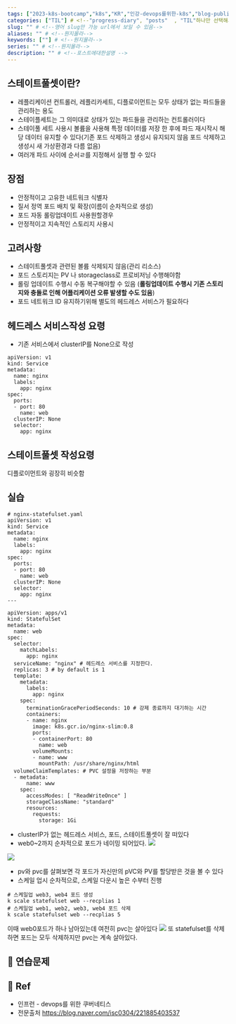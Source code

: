 ```yaml
---
tags: ["2023-k8s-bootcamp","k8s","KR","인강-devops를위한-k8s","blog-published"] 
categories: ["TIL"] # <!--"progress-diary", "posts"  , "TIL"하나만 선택해서보셈 -->
slug: "" # <!--영어 slug만 가능 url에서 보일 수 있음-->
aliases: "" # <!--뭔지몰라-->
keywords: [""] # <!--뭔지몰라-->
series: "" # <!--뭔지몰라-->
description: "" # <!--포스트에대한설명 -->
---
```

## 스테이트풀셋이란?

- 레플리케이션 컨트롤러, 레플리카세트, 디플로이먼트는 모두 상태가 없는 파드들을 관리하는 용도
- 스테이플세트는 그 의미대로 상태가 있는 파드들을 관리하는 컨트롤러이다
- 스테이풀 세트 사용시 볼륨을 사용해 특정 데이터를 저장 한 후에 파드 재시작시 해당 데이터 유지할 수 있다(기존 포드 삭제하고 생성시 유지되지 않음 포드 삭제하고 생성시 새 가상환경과 다름 없음)
- 여러개 파드 사이에 순서ㄹ를 지정해서 실행 할 수 있다

## 장점

- 안정적이고 고유한 네트워크 식별자
- 질서 정역 포드 배치 및 확장(이름이 순차적으로 생성)
- 포드 자동 롤링업데이트 사용원할경우
- 안정적이고 지속적인 스토리지 사용시

## 고려사항

- 스테이트풀셋과 관련된 볼륨 삭제되지 않음(관리 리소스)
- 포드 스토리지는 PV 나 storageclass로 프로비저닝 수행해야함
- 롤링 업데이트 수행시 수동 복구해야할 수 있음 (**롤링업데이트 수행시 기존 스토리지와 충돌로 인해 어플리케이션 오류 발생할 수도 있음**)
- 포드 네트워크 ID 유지하기위해 별도의 헤드레스 서비스가 필요하다 

## 헤드레스 서비스작성 요령

- 기존 서비스에서 clusterIP를 None으로 작성

```
apiVersion: v1
kind: Service
metadata:
  name: nginx
  labels:
    app: nginx
spec:
  ports:
  - port: 80
    name: web
  clusterIP: None
  selector:
    app: nginx
```

## 스테이트풀셋 작성요령

디플로이먼트와 굉장히 비슷함


## 실습

```
# nginx-statefulset.yaml
apiVersion: v1
kind: Service
metadata:
  name: nginx
  labels:
    app: nginx
spec:
  ports:
  - port: 80
    name: web
  clusterIP: None
  selector:
    app: nginx
---

apiVersion: apps/v1
kind: StatefulSet
metadata:
  name: web
spec:
  selector:
    matchLabels:
      app: nginx
  serviceName: "nginx" # 헤드레스 서비스를 지정한다.
  replicas: 3 # by default is 1
  template:
    metadata:
      labels:
        app: nginx
    spec:
      terminationGracePeriodSeconds: 10 # 강제 종료까지 대기하는 시간
      containers:
      - name: nginx
        image: k8s.gcr.io/nginx-slim:0.8
        ports:
        - containerPort: 80
          name: web
        volumeMounts:
        - name: www
          mountPath: /usr/share/nginx/html
  volumeClaimTemplates: # PVC 설정을 저장하는 부분
  - metadata:
      name: www
    spec:
      accessModes: [ "ReadWriteOnce" ]
      storageClassName: "standard"
      resources:
        requests:
          storage: 1Gi

```

- clusterIP가 없는 헤드레스 서비스, 포드, 스테이트풀셋이 잘 떠있다
- web0~2까지 순차적으로 포드가 네이밍 되어있다. 
![](https://i.imgur.com/TGiW7Sj.png)


![](https://i.imgur.com/EC3PLEU.png)

-   pv와 pvc를 살펴보면 각 포드가 자신만의 pVC와 PV를 할당받은 것을 볼 수 있다
- 스케일 업시 순차적으로, 스케일 다운시 높은 수부터 진행

```
# 스케일업 web3, web4 포드 생성  
k scale statefulset web --recplias 1 
# 스케일업 web1, web2, web3, web4 포드 삭제 
k scale statefulset web --recplias 5
```
이때 web0포드가 하나 남아있는데 여전히 pvc는 살아있다
![](https://i.imgur.com/KQwnfW5.png)
또 statefulset를 삭제하면 포드는 모두 삭제하지만 pvc는 계속 살아있다.

## 📝 연습문제

## 📑 Ref
- 인프런 - devops를 위한 쿠버네티스
- 전문출처 https://blog.naver.com/isc0304/221885403537

